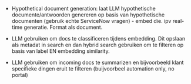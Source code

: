 - Hypothetical document generation: 
laat LLM hypothetische documente/antwoorden genereren op basis van hypothetische documenten (gebruik echte ServiceNow vragen) - embed die. ipv real-time generatie. Format als document.

- LLM gebruiken om docs te classificeren tijdens embedding. Dit opslaan als metadat in search en dan hybrid search gebruiken om te filteren op basis van label EN embedding similarity.

- LLM gebruiken om incoming docs te summarizen en bijvoorbeeld klant specifieke dingen eruit te filteren (buijvoorbeel automation only, no portal)